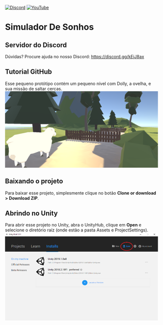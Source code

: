 [![Discord](https://img.shields.io/discord/714624296260993124.svg?label=Discord&logo=discord)](https://discord.gg/kEjJ8ax) [![YouTube](https://img.shields.io/badge/YouTube-GameDev%20Galáctico-red)](https://www.youtube.com/channel/UC1s2NpVU-gw8_v3VR3RPZSg)

# Simulador De Sonhos

## Servidor do Discord

Dúvidas? Procure ajuda no nosso Discord: https://discord.gg/kEjJ8ax

## Tutorial GitHub

Esse pequeno protótipo contém um pequeno nível com Dolly, a ovelha, e sua missão de saltar cercas. 
![Dolly](/dolly.PNG)

## Baixando o projeto

Para baixar esse projeto, simplesmente clique no botão **Clone or download > Download ZIP**.

## Abrindo no Unity

Para abrir esse projeto no Unity, abra o UnityHub, clique em **Open** e selecione o diretório raíz (onde estão a pasta Assets e ProjectSettings).
![UnityHub](/git.png)
